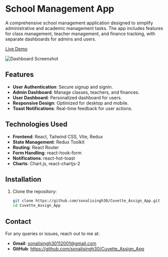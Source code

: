 # School Management App

A comprehensive school management application designed to simplify administrative and academic management tasks. The app includes features for class management, teacher management, and finance tracking, with separate dashboards for admins and users.

[Live Demo](https://edutrack-sonali-singh.netlify.app)

![Dashboard Screenshot](./screenshots/)

## Features
- **User Authentication**: Secure signup and signin.
- **Admin Dashboard**: Manage classes, teachers, and finances.
- **User Dashboard**: Personalized dashboard for users.
- **Responsive Design**: Optimized for desktop and mobile.
- **Toast Notifications**: Real-time feedback for user actions.
  
## Technologies Used
- **Frontend**: React, Tailwind CSS, Vite, Redux
- **State Management**: Redux Toolkit
- **Routing**: React Router
- **Form Handling**: react-hook-form
- **Notifications**: react-hot-toast
- **Charts**: Chart.js, react-chartjs-2

## Installation

1. Clone the repository:
   ```bash
   git clone https://github.com/sonalisingh30/Cuvette_Assign_App.git
   cd Cuvette_Assign_App
## Contact

 For any queries or issues, reach out to me at:
- **Gmail**: sonalisingh30112001@gmail.com
- **GitHub**: https://github.com/sonalisingh30/Cuvette_Assign_App
